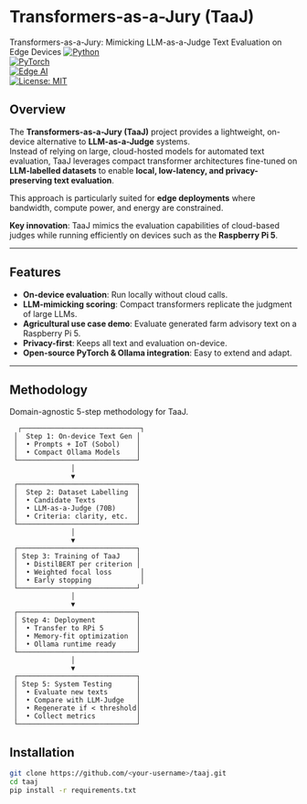 # Transformers-as-a-Jury (TaaJ)
Transformers-as-a-Jury: Mimicking LLM-as-a-Judge Text Evaluation on Edge Devices
[![Python](https://img.shields.io/badge/python-3.9+-blue.svg)](https://www.python.org/)  
[![PyTorch](https://img.shields.io/badge/pytorch-2.x-red.svg)](https://pytorch.org/)  
[![Edge AI](https://img.shields.io/badge/edge-AI-green.svg)]()  
[![License: MIT](https://img.shields.io/badge/License-MIT-yellow.svg)](LICENSE)

## Overview

The **Transformers-as-a-Jury (TaaJ)** project provides a lightweight, on-device alternative to **LLM-as-a-Judge** systems.  
Instead of relying on large, cloud-hosted models for automated text evaluation, TaaJ leverages compact transformer architectures fine-tuned on **LLM-labelled datasets** to enable **local, low-latency, and privacy-preserving text evaluation**.

This approach is particularly suited for **edge deployments** where bandwidth, compute power, and energy are constrained.  

**Key innovation**: TaaJ mimics the evaluation capabilities of cloud-based judges while running efficiently on devices such as the **Raspberry Pi 5**.

---

## Features

-  **On-device evaluation**: Run locally without cloud calls.  
-  **LLM-mimicking scoring**: Compact transformers replicate the judgment of large LLMs.  
-  **Agricultural use case demo**: Evaluate generated farm advisory text on a Raspberry Pi 5.  
-  **Privacy-first**: Keeps all text and evaluation on-device.  
-  **Open-source PyTorch & Ollama integration**: Easy to extend and adapt.  

---

## Methodology
Domain-agnostic 5-step methodology for TaaJ.

```text
  ┌─────────────────────────────┐
 │  Step 1: On-device Text Gen │
 │  • Prompts + IoT (Sobol)    │
 │  • Compact Ollama Models    │
 └─────────────────────────────┘
               │
               ▼
 ┌─────────────────────────────┐
 │  Step 2: Dataset Labelling  │
 │  • Candidate Texts          │
 │  • LLM-as-a-Judge (70B)     │
 │  • Criteria: clarity, etc.  │
 └─────────────────────────────┘
               │
               ▼
 ┌─────────────────────────────┐
 │ Step 3: Training of TaaJ    │
 │  • DistilBERT per criterion │
 │  • Weighted focal loss       │
 │  • Early stopping            │
 └─────────────────────────────┘
               │
               ▼
 ┌─────────────────────────────┐
 │ Step 4: Deployment          │
 │  • Transfer to RPi 5        │
 │  • Memory-fit optimization  │
 │  • Ollama runtime ready     │
 └─────────────────────────────┘
               │
               ▼
 ┌─────────────────────────────┐
 │ Step 5: System Testing      │
 │  • Evaluate new texts       │
 │  • Compare with LLM-Judge   │
 │  • Regenerate if < threshold│
 │  • Collect metrics          │
 └─────────────────────────────┘
```

## Installation
```bash
git clone https://github.com/<your-username>/taaj.git
cd taaj
pip install -r requirements.txt
```
